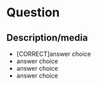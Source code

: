 # Question
## Description/media
- [CORRECT]answer choice
- answer choice
- answer choice
- answer choice